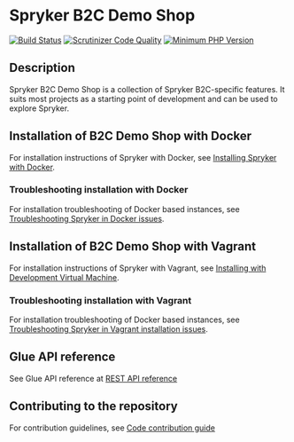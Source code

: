 # Spryker B2C Demo Shop
[![Build Status](https://travis-ci.com/spryker/b2c-demo-shop-internal.svg?token=uuNLarTLvJGpcdGUgqj2&branch=master)](https://travis-ci.com/spryker/b2c-demo-shop-internal)
[![Scrutinizer Code Quality](https://scrutinizer-ci.com/g/spryker-shop/b2c-demo-shop/badges/quality-score.png?b=master)](https://scrutinizer-ci.com/g/spryker-shop/b2c-demo-shop/?branch=master)
[![Minimum PHP Version](https://img.shields.io/badge/php-%3E%3D%207.3-8892BF.svg)](https://php.net/)

## Description

Spryker B2C Demo Shop is a collection of Spryker B2C-specific features. It suits most projects as a starting point of development and can be used to explore Spryker.

## Installation of B2C Demo Shop with Docker

For installation instructions of Spryker with Docker, see [Installing Spryker with Docker](https://documentation.spryker.com/docs/installing-spryker-with-docker).

### Troubleshooting installation with Docker

For installation troubleshooting of Docker based instances, see [Troubleshooting Spryker in Docker issues](https://documentation.spryker.com/docs/troubleshooting-spryker-in-docker-issues).

## Installation of B2C Demo Shop with Vagrant
For installation instructions of Spryker with Vagrant, see [Installing with Development Virtual Machine](https://documentation.spryker.com/docs/dev-getting-started#installing-spryker-with-development-virtual-machine).


### Troubleshooting installation with Vagrant

For installation troubleshooting of Docker based instances, see [Troubleshooting Spryker in Vagrant installation issues](https://documentation.spryker.com/docs/troubleshooting-spryker-in-vagrant-installation-issues).


## Glue API reference

See Glue API reference at [REST API reference](https://documentation.spryker.com/docs/rest-api-reference#/rest-api-reference)

## Contributing to the repository

For contribution guidelines, see [Code contribution guide](https://documentation.spryker.com/docs/code-contribution-guide#code-contribution-guide)
